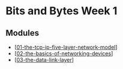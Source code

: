 # Bits and Bytes Week 1

Modules
---

- [[01-the-tcp-ip-five-layer-network-model]]
- [[02-the-basics-of-networking-devices]]
- [[03-the-data-link-layer]]

[//begin]: # "Autogenerated link references for markdown compatibility"
[01-the-tcp-ip-five-layer-network-model]: 01-the-tcp-ip-five-layer-network-model.md "The TCP IP Five Layer Network Model"
[02-the-basics-of-networking-devices]: 02-the-basics-of-networking-devices.md "The Basics of Networking Devices"
[03-the-data-link-layer]: 03-the-data-link-layer.md "The Data Link Layer"
[//end]: # "Autogenerated link references"